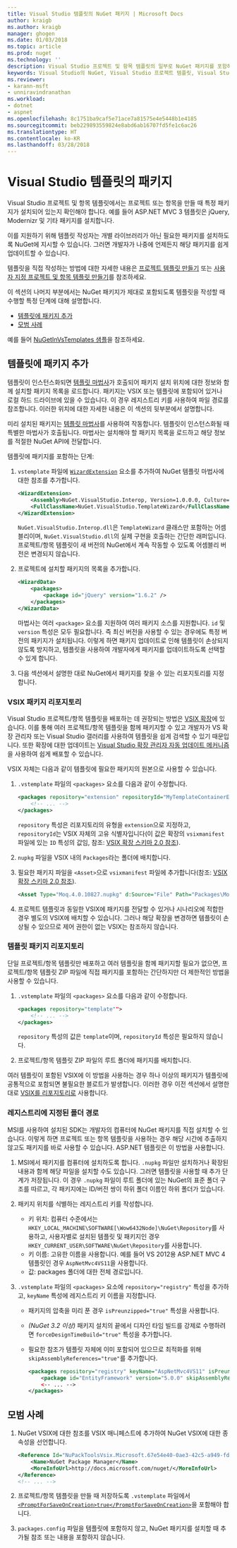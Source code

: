 ```yaml
---
title: Visual Studio 템플릿의 NuGet 패키지 | Microsoft Docs
author: kraigb
ms.author: kraigb
manager: ghogen
ms.date: 01/03/2018
ms.topic: article
ms.prod: nuget
ms.technology: ''
description: Visual Studio 프로젝트 및 항목 템플릿의 일부로 NuGet 패키지를 포함하는 방법에 대한 지침입니다.
keywords: Visual Studio의 NuGet, Visual Studio 프로젝트 템플릿, Visual Studio 항목 템플릿, 프로젝트 템플릿의 패키지, 항목 템플릿의 패키지
ms.reviewer:
- karann-msft
- unniravindranathan
ms.workload:
- dotnet
- aspnet
ms.openlocfilehash: 8c1751ba9caf5e71ace7a81575e4e5448b1e4185
ms.sourcegitcommit: beb229893559824e8abd6ab16707fd5fe1c6ac26
ms.translationtype: HT
ms.contentlocale: ko-KR
ms.lasthandoff: 03/28/2018
---
```

# <a name="packages-in-visual-studio-templates"></a>Visual Studio 템플릿의 패키지

Visual Studio 프로젝트 및 항목 템플릿에서는 프로젝트 또는 항목을 만들 때 특정 패키지가 설치되어 있는지 확인해야 합니다. 예를 들어 ASP.NET MVC 3 템플릿은 jQuery, Modernizr 및 기타 패키지를 설치합니다.

이를 지원하기 위해 템플릿 작성자는 개별 라이브러리가 아닌 필요한 패키지를 설치하도록 NuGet에 지시할 수 있습니다. 그러면 개발자가 나중에 언제든지 해당 패키지를 쉽게 업데이트할 수 있습니다.

템플릿을 직접 작성하는 방법에 대한 자세한 내용은 [프로젝트 템플릿 만들기](/visualstudio/ide/how-to-create-project-templates) 또는 [사용자 지정 프로젝트 및 항목 템플릿 만들기](/visualstudio/extensibility/creating-custom-project-and-item-templates)를 참조하세요.

이 섹션의 나머지 부분에서는 NuGet 패키지가 제대로 포함되도록 템플릿을 작성할 때 수행할 특정 단계에 대해 설명합니다.

- [템플릿에 패키지 추가](#adding-packages-to-a-template)
- [모범 사례](#best-practices)

예를 들어 [NuGetInVsTemplates 샘플](https://bitbucket.org/marcind/nugetinvstemplates)을 참조하세요.

## <a name="adding-packages-to-a-template"></a>템플릿에 패키지 추가

템플릿이 인스턴스화되면 [템플릿 마법사](/visualstudio/extensibility/how-to-use-wizards-with-project-templates)가 호출되어 패키지 설치 위치에 대한 정보와 함께 설치할 패키지 목록을 로드합니다. 패키지는 VSIX 또는 템플릿에 포함되어 있거나 로컬 하드 드라이브에 있을 수 있습니다. 이 경우 레지스트리 키를 사용하여 파일 경로를 참조합니다. 이러한 위치에 대한 자세한 내용은 이 섹션의 뒷부분에서 설명합니다.

미리 설치된 패키지는 [템플릿 마법사](/visualstudio/extensibility/how-to-use-wizards-with-project-templates)를 사용하여 작동합니다. 템플릿이 인스턴스화될 때 특별한 마법사가 호출됩니다. 마법사는 설치해야 할 패키지 목록을 로드하고 해당 정보를 적절한 NuGet API에 전달합니다.

템플릿에 패키지를 포함하는 단계:

1. `vstemplate` 파일에 [`WizardExtension`](/visualstudio/extensibility/wizardextension-element-visual-studio-templates) 요소를 추가하여 NuGet 템플릿 마법사에 대한 참조를 추가합니다.

    ```xml
    <WizardExtension>
        <Assembly>NuGet.VisualStudio.Interop, Version=1.0.0.0, Culture=neutral, PublicKeyToken=b03f5f7f11d50a3a</Assembly>
        <FullClassName>NuGet.VisualStudio.TemplateWizard</FullClassName>
    </WizardExtension>
    ```

    `NuGet.VisualStudio.Interop.dll`은 `TemplateWizard` 클래스만 포함하는 어셈블리이며, `NuGet.VisualStudio.dll`의 실제 구현을 호출하는 간단한 래퍼입니다. 프로젝트/항목 템플릿이 새 버전의 NuGet에서 계속 작동할 수 있도록 어셈블리 버전은 변경되지 않습니다.

1. 프로젝트에 설치할 패키지의 목록을 추가합니다.

    ```xml
    <WizardData>
        <packages>
            <package id="jQuery" version="1.6.2" />
        </packages>
    </WizardData>
    ```

    마법사는 여러 `<package>` 요소를 지원하여 여러 패키지 소스를 지원합니다. `id` 및 `version` 특성은 모두 필요합니다. 즉 최신 버전을 사용할 수 있는 경우에도 특정 버전의 패키지가 설치됩니다. 이렇게 하면 패키지 업데이트로 인해 템플릿이 손상되지 않도록 방지하고, 템플릿을 사용하여 개발자에게 패키지를 업데이트하도록 선택할 수 있게 합니다.

1. 다음 섹션에서 설명한 대로 NuGet에서 패키지를 찾을 수 있는 리포지토리를 지정합니다.

### <a name="vsix-package-repository"></a>VSIX 패키지 리포지토리

Visual Studio 프로젝트/항목 템플릿을 배포하는 데 권장되는 방법은 [VSIX 확장](/visualstudio/extensibility/shipping-visual-studio-extensions)에 있습니다. 이를 통해 여러 프로젝트/항목 템플릿을 함께 패키지할 수 있고 개발자가 VS 확장 관리자 또는 Visual Studio 갤러리를 사용하여 템플릿을 쉽게 검색할 수 있기 때문입니다. 또한 확장에 대한 업데이트는 [Visual Studio 확장 관리자 자동 업데이트 메커니즘](/visualstudio/extensibility/how-to-update-a-visual-studio-extension)을 사용하여 쉽게 배포할 수 있습니다.

VSIX 자체는 다음과 같이 템플릿에 필요한 패키지의 원본으로 사용할 수 있습니다.

1. `.vstemplate` 파일의 `<packages>` 요소를 다음과 같이 수정합니다.

    ```xml
    <packages repository="extension" repositoryId="MyTemplateContainerExtensionId">
        <!-- ... -->
    </packages>
    ```

    `repository` 특성은 리포지토리의 유형을 `extension`으로 지정하고, `repositoryId`는 VSIX 자체의 고유 식별자입니다(이 값은 확장의 `vsixmanifest` 파일에 있는 `ID` 특성의 값임, 참조: [VSIX 확장 스키마 2.0 참조](/visualstudio/extensibility/vsix-extension-schema-2-0-reference)).

1. `nupkg` 파일을 VSIX 내의 `Packages`라는 폴더에 배치합니다.

1. 필요한 패키지 파일을 `<Asset>`으로 `vsixmanifest` 파일에 추가합니다(참조: [VSIX 확장 스키마 2.0 참조](/visualstudio/extensibility/vsix-extension-schema-2-0-reference)).

    ```xml
    <Asset Type="Moq.4.0.10827.nupkg" d:Source="File" Path="Packages\Moq.4.0.10827.nupkg" d:VsixSubPath="Packages" />
    ```

1. 프로젝트 템플릿과 동일한 VSIX에 패키지를 전달할 수 있거나 시나리오에 적합한 경우 별도의 VSIX에 배치할 수 있습니다. 그러나 해당 확장을 변경하면 템플릿이 손상될 수 있으므로 제어 권한이 없는 VSIX는 참조하지 않습니다.

### <a name="template-package-repository"></a>템플릿 패키지 리포지토리

단일 프로젝트/항목 템플릿만 배포하고 여러 템플릿을 함께 패키지할 필요가 없으면, 프로젝트/항목 템플릿 ZIP 파일에 직접 패키지를 포함하는 간단하지만 더 제한적인 방법을 사용할 수 있습니다.

1. `.vstemplate` 파일의 `<packages>` 요소를 다음과 같이 수정합니다.

    ```xml
    <packages repository="template"">
        <!-- ... -->
    </packages>
    ```

    `repository` 특성의 값은 `template`이며, `repositoryId` 특성은 필요하지 않습니다.

1. 프로젝트/항목 템플릿 ZIP 파일의 루트 폴더에 패키지를 배치합니다.

여러 템플릿이 포함된 VSIX에 이 방법을 사용하는 경우 하나 이상의 패키지가 템플릿에 공통적으로 포함되면 불필요한 블로트가 발생합니다. 이러한 경우 이전 섹션에서 설명한 대로 [VSIX를 리포지토리로](#vsix-package-repository) 사용합니다.

### <a name="registry-specified-folder-path"></a>레지스트리에 지정된 폴더 경로

MSI를 사용하여 설치된 SDK는 개발자의 컴퓨터에 NuGet 패키지를 직접 설치할 수 있습니다. 이렇게 하면 프로젝트 또는 항목 템플릿을 사용하는 경우 해당 시간에 추출하지 않고도 패키지를 바로 사용할 수 있습니다. ASP.NET 템플릿은 이 방법을 사용합니다.

1. MSI에서 패키지를 컴퓨터에 설치하도록 합니다. `.nupkg` 파일만 설치하거나 확장된 내용과 함께 해당 파일을 설치할 수도 있습니다. 그러면 템플릿을 사용할 때 추가 단계가 저장됩니다. 이 경우 `.nupkg` 파일이 루트 폴더에 있는 NuGet의 표준 폴더 구조를 따르고, 각 패키지에는 ID/버전 쌍이 하위 폴더 이름인 하위 폴더가 있습니다.

1. 패키지 위치를 식별하는 레지스트리 키를 작성합니다.

    - 키 위치: 컴퓨터 수준에서는 `HKEY_LOCAL_MACHINE\SOFTWARE[\Wow6432Node]\NuGet\Repository`를 사용하고, 사용자별로 설치된 템플릿 및 패키지인 경우 `HKEY_CURRENT_USER\SOFTWARE\NuGet\Repository`를 사용합니다.
    - 키 이름: 고유한 이름을 사용합니다. 예를 들어 VS 2012용 ASP.NET MVC 4 템플릿인 경우 `AspNetMvc4VS11`을 사용합니다.
    - 값: packages 폴더에 대한 전체 경로입니다.

1. `.vstemplate` 파일의 `<packages>` 요소에 `repository="registry"` 특성을 추가하고, `keyName` 특성에 레지스트리 키 이름을 지정합니다.

    - 패키지의 압축을 미리 푼 경우 `isPreunzipped="true"` 특성을 사용합니다.
    - *(NuGet 3.2 이상)*  패키지 설치의 끝에서 디자인 타임 빌드를 강제로 수행하려면 `forceDesignTimeBuild="true"` 특성을 추가합니다.
    - 필요한 참조가 템플릿 자체에 이미 포함되어 있으므로 최적화를 위해 `skipAssemblyReferences="true"`를 추가합니다.

        ```xml
        <packages repository="registry" keyName="AspNetMvc4VS11" isPreunzipped="true">
            <package id="EntityFramework" version="5.0.0" skipAssemblyReferences="true" />
            <-- ... -->
        </packages>
        ```

## <a name="best-practices"></a>모범 사례

1. NuGet VSIX에 대한 참조를 VSIX 매니페스트에 추가하여 NuGet VSIX에 대한 종속성을 선언합니다.

    ```xml
    <Reference Id="NuPackToolsVsix.Microsoft.67e54e40-0ae3-42c5-a949-fddf5739e7a5" MinVersion="1.7.30402.9028">
        <Name>NuGet Package Manager</Name>
        <MoreInfoUrl>http://docs.microsoft.com/nuget/</MoreInfoUrl>
    </Reference>
    <!-- ... -->
    ```

1. 프로젝트/항목 템플릿을 만들 때 저장하도록 `.vstemplate` 파일에서 [`<PromptForSaveOnCreation>true</PromptForSaveOnCreation>`](/visualstudio/extensibility/promptforsaveoncreation-element-visual-studio-templates)을 포함해야 합니다.

1. `packages.config` 파일을 템플릿에 포함하지 않고, NuGet 패키지를 설치할 때 추가될 참조 또는 내용을 포함하지 않습니다.
